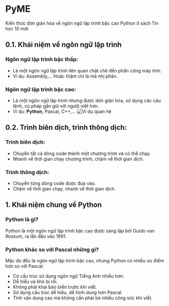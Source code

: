 # PyME
Kiến thức đơn giản hóa về ngôn ngữ lập trình bậc cao Python ở sách Tin học 10 mới

## 0.1. Khái niệm về ngôn ngữ lập trình
### Ngôn ngữ lập trình bậc thấp:
- Là một ngôn ngữ lập trình liên quan chặt chẽ đến phần cứng máy tính.
- Ví dụ: Assembly,... Hoặc thậm chí là mã nhị phân.
### Ngôn ngữ lập trình bậc cao:
- Là một ngôn ngữ lập trình nhưng được dơn giản hóa, sử dụng các câu lệnh, cú pháp gần gũi với người viết hơn.
- Ví dụ: **Python**, Pascal, C++,...
![Ví dụ quan hệ](https://user-images.githubusercontent.com/31346263/210920816-ab25bc9c-e9ba-43c8-a912-25fe65eb2d21.png)
## 0.2. Trình biên dịch, trình thông dịch:
### Trình biên dịch:
- Chuyển tất cả dòng code thành một chương trình và có thể chạy.
- Nhanh về thời gian chạy chương trình, chậm về thời gian dịch.
### Trình thông dịch:
- Chuyển từng dòng code được đưa vào.
- Chậm về thời gian chạy, nhanh về thời gian dịch.

## 1. Khái niệm chung về Python
### Python là gì?
Python là một ngôn ngữ lập trình bậc cao được sáng lập bởi Guido van Rossum, ra lần đầu vào 1991.
### Python khác so với Pascal những gì?
Mặc dù đều là ngôn ngữ lập trình bậc cao, nhưng Python có nhiều ưu điểm hơn so với Pascal:
- Có cấu trúc sử dụng ngôn ngữ Tiếng Anh nhiều hơn.
- Dễ hiểu và khó bị rối.
- Không phải khai báo biến trước khi viết.
- Sử dụng cấu trúc dễ hiểu, dễ hình dung hơn Pascal.
- Tính vận dụng cao mà không cần phải bỏ nhiều công sức khi viết.
